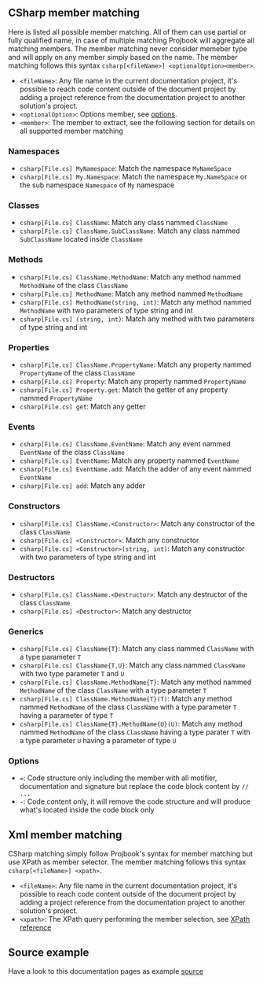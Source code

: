 ## CSharp member matching
Here is listed all possible member matching. All of them can use partial or fully qualified name, in case of multiple matching Projbook will aggregate all matching members. The member matching never consider memeber type and will apply on any member simply based on the name.
The member matching follows this syntax `csharp[<fileName>] <optionalOption><member>`.
* `<fileName>`: Any file name in the current documentation project, it's possible to reach code content outside of the document project by adding a project reference from the documentation project to another solution's project.
* `<optionalOption>`: Options member, see [options](#page%2freference.md-options).
* `<member>`: The member to extract, see the following section for details on all supported member matching

### Namespaces
* `csharp[File.cs] MyNamespace`: Match the namespace `MyNameSpace`
* `csharp[File.cs] My.Namespace`: Match the namespace `My.NameSpace` or the sub namespace `Namespace` of `My` namespace

### Classes
* `csharp[File.cs] ClassName`: Match any class nammed `ClassName`
* `csharp[File.cs] ClassName.SubClassName`: Match any class nammed `SubClassName` located inside `ClassName`

### Methods
* `csharp[File.cs] ClassName.MethodName`: Match any method nammed `MethodName` of the class `ClassName`
* `csharp[File.cs] MethodName`: Match any method nammed `MethodName`
* `csharp[File.cs] MethodName(string, int)`: Match any method nammed `MethodName` with two parameters of type string and int
* `csharp[File.cs] (string, int)`: Match any method with two parameters of type string and int

### Properties
* `csharp[File.cs] ClassName.PropertyName`: Match any property nammed `PropertyName` of the class `ClassName`
* `csharp[File.cs] Property`: Match any property nammed `PropertyName`
* `csharp[File.cs] Property.get`: Match the getter of any property nammed `PropertyName`
* `csharp[File.cs] get`: Match any getter

### Events
* `csharp[File.cs] ClassName.EventName`: Match any event nammed `EventName` of the class `ClassName`
* `csharp[File.cs] EventName`: Match any property nammed `EventName`
* `csharp[File.cs] EventName.add`: Match the adder of any event nammed `EventName`
* `csharp[File.cs] add`: Match any adder

### Constructors
* `csharp[File.cs] ClassName.<Constructor>`: Match any constructor of the class `ClassName`
* `csharp[File.cs] <Constructor>`: Match any constructor
* `csharp[File.cs] <Constructor>(string, int)`: Match any constructor with two parameters of type string and int

### Destructors
* `csharp[File.cs] ClassName.<Destructor>`: Match any destructor of the class `ClassName`
* `csharp[File.cs] <Destructor>`: Match any destructor

### Generics
* `csharp[File.cs] ClassName{T}`: Match any class nammed `ClassName` with a type parameter `T`
* `csharp[File.cs] ClassName{T,U}`: Match any class nammed `ClassName` with two type parameter `T` and `U`
* `csharp[File.cs] ClassName.MethodName{T}`: Match any method nammed `MethodName` of the class `ClassName` with a type parameter `T`
* `csharp[File.cs] ClassName.MethodName{T}(T)`: Match any method nammed `MethodName` of the class `ClassName` with a type parameter `T` having a parameter of type `T`
* `csharp[File.cs] ClassName{T}.MethodName{U}(U)`: Match any method nammed `MethodName` of the class `ClassName` having a type parater `T` with a type parameter `U` having a parameter of type `U`

### Options
* `=`: Code structure only including the member with all motifier, documentation and signature but replace the code block content by `// ...`
* `-`: Code content only, it will remove the code structure and will produce what's located inside the code block only

## Xml member matching
CSharp matching simply follow Projbook's syntax for member matching but use XPath as member selector.
The member matching follows this syntax `csharp[<fileName>] <xpath>`.
* `<fileName>`: Any file name in the current documentation project, it's possible to reach code content outside of the document project by adding a project reference from the documentation project to another solution's project.
* `<xpath>`: The XPath query performing the member selection, see [XPath reference](https://msdn.microsoft.com/en-us/library/ms256115)

## Source example
Have a look to this documentation pages as example [source](https://github.com/defrancea/Projbook/tree/master/src/Projbook.Documentation/Page)